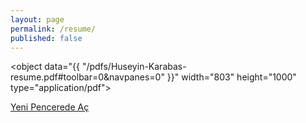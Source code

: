 ```yaml
---
layout: page
permalink: /resume/
published: false
---
```


<object data="{{ "/pdfs/Huseyin-Karabas-resume.pdf#toolbar=0&navpanes=0" }}" width="803" height="1000" type="application/pdf"></object>

[Yeni Pencerede Aç](/pdfs/Huseyin-Karabas-resume.pdf)
